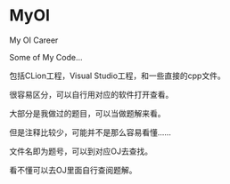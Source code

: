 # MyOI


My OI Career


Some of My Code...



包括CLion工程，Visual Studio工程，和一些直接的cpp文件。

很容易区分，可以自行用对应的软件打开查看。

大部分是我做过的题目，可以当做题解来看。

但是注释比较少，可能并不是那么容易看懂……

文件名即为题号，可以到对应OJ去查找。

看不懂可以去OJ里面自行查阅题解。
